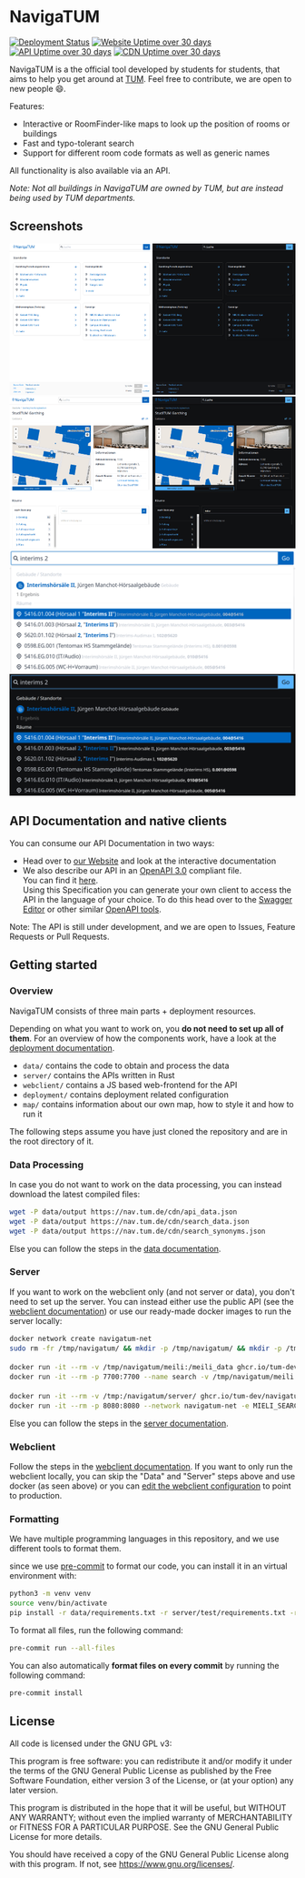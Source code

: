 # NavigaTUM

[![Deployment Status](https://argocd.frank.elsinga.de/api/badge?name=navigatum-prod)](https://argocd.frank.elsinga.de/applications/navigatum-prod)
[![Website Uptime over 30 days](https://uptime.frank.elsinga.de/api/badge/5/uptime/720?label=Website%20Uptime/30&labelSuffix=d)](https://uptime.frank.elsinga.de/status/navigatum)
[![API Uptime over 30 days](https://uptime.frank.elsinga.de/api/badge/2/uptime/720?label=API%20Uptime/30&labelSuffix=d)](https://uptime.frank.elsinga.de/status/navigatum)
[![CDN Uptime over 30 days](https://uptime.frank.elsinga.de/api/badge/1/uptime/720?label=CDN%20Uptime/30&labelSuffix=d)](https://uptime.frank.elsinga.de/status/navigatum)

NavigaTUM is a the official tool developed by students for students, that aims to help you get around at [TUM](https://tum.de). Feel free to contribute, we are open to new people 😄.

Features:

- Interactive or RoomFinder-like maps to look up the position of rooms or buildings
- Fast and typo-tolerant search
- Support for different room code formats as well as generic names

All functionality is also available via an API.

_Note: Not all buildings in NavigaTUM are owned by TUM, but are instead being used by TUM departments._

## Screenshots

<img alt="Screenshot of the main-index of the website" src="./resources/website-screenshots/main-index_light.png#gh-light-mode-only" width="50%"/><img alt="Screenshot of the main-index of the website" src="./resources/website-screenshots/main-index_dark.png#gh-dark-mode-only" width="50%"/><img alt="Screenshot of a building including an internal map" src="./resources/website-screenshots/building-with-internal-map_light.png#gh-light-mode-only" width="50%"/><img alt="Screenshot of a building including an internal map" src="./resources/website-screenshots/building-with-internal-map_dark.png#gh-dark-mode-only" width="50%"/><img alt="Screenshot of the search-page" src="./resources/website-screenshots/example-search_light.png#gh-light-mode-only" width="100%"/><img alt="Screenshot of the search-page" src="./resources/website-screenshots/example-search_dark.png#gh-dark-mode-only" width="100%"/>

## API Documentation and native clients

You can consume our API Documentation in two ways:

- Head over to [our Website](https://nav.tum.de/api) and look at the interactive documentation
- We also describe our API in an [OpenAPI 3.0](https://de.wikipedia.org/wiki/OpenAPI) compliant file.  
  You can find it [here](./openapi.yaml).  
  Using this Specification you can generate your own client to access the API in the language of your choice.
  To do this head over to the [Swagger Editor](https://editor.swagger.io/?url=https://raw.githubusercontent.com/TUM-Dev/navigatum/main/openapi.yaml) or other similar [OpenAPI tools](https://openapi.tools/).

Note: The API is still under development, and we are open to Issues, Feature Requests or Pull Requests.

## Getting started

### Overview

NavigaTUM consists of three main parts + deployment resources.

Depending on what you want to work on, you **do not need to set up all of them**.
For an overview of how the components work, have a look at the
[deployment documentation](deployment/README.md).

- `data/` contains the code to obtain and process the data
- `server/` contains the APIs written in Rust
- `webclient/` contains a JS based web-frontend for the API
- `deployment/` contains deployment related configuration
- `map/` contains information about our own map, how to style it and how to run it

The following steps assume you have just cloned the repository and are in the root directory of it.

### Data Processing

In case you do not want to work on the data processing, you can instead
download the latest compiled files:

```bash
wget -P data/output https://nav.tum.de/cdn/api_data.json
wget -P data/output https://nav.tum.de/cdn/search_data.json
wget -P data/output https://nav.tum.de/cdn/search_synonyms.json
```

Else you can follow the steps in the [data documentation](data/README.md).

### Server

If you want to work on the webclient only (and not server or data), you don't need to set up the server. You can instead either use the public API (see the [webclient documentation](webclient/README.md#Testing)) or use our ready-made docker images to run the server locally:

```bash
docker network create navigatum-net
sudo rm -fr /tmp/navigatum/ && mkdir -p /tmp/navigatum/ && mkdir -p /tmp/navigatum/meili/ && mkdir -p /tmp/navigatum/server/

docker run -it --rm -v /tmp/navigatum/meili:/meili_data ghcr.io/tum-dev/navigatum-mieli-search-init:main
docker run -it --rm -p 7700:7700 --name search -v /tmp/navigatum/meili:/meili_data --network navigatum-net getmeili/meilisearch:latest

docker run -it --rm -v /tmp:/navigatum/server/ ghcr.io/tum-dev/navigatum-building-db-init:main
docker run -it --rm -p 8080:8080 --network navigatum-net -e MIELI_SEARCH_ADDR=search ghcr.io/tum-dev/navigatum-main-api:main
```

Else you can follow the steps in the [server documentation](server/README.md).

### Webclient

Follow the steps in the [webclient documentation](webclient/README.md).
If you want to only run the webclient locally, you can skip the "Data" and "Server" steps above and use docker (as seen above) or you can [edit the webclient configuration](webclient/README.md#testing) to point to production.

### Formatting

We have multiple programming languages in this repository, and we use different tools to format them.

since we use [pre-commit](https://pre-commit.com/) to format our code, you can install it in an virtual environment with:

```bash
python3 -m venv venv
source venv/bin/activate
pip install -r data/requirements.txt -r server/test/requirements.txt -r requirements_dev.txt # for mypy the server and data requirements are needed
```

To format all files, run the following command:

```bash
pre-commit run --all-files
```

You can also automatically **format files on every commit** by running the following command:

```bash
pre-commit install
```

## License

All code is licensed under the GNU GPL v3:

This program is free software: you can redistribute it and/or modify
it under the terms of the GNU General Public License as published by
the Free Software Foundation, either version 3 of the License, or
(at your option) any later version.

This program is distributed in the hope that it will be useful,
but WITHOUT ANY WARRANTY; without even the implied warranty of
MERCHANTABILITY or FITNESS FOR A PARTICULAR PURPOSE. See the
GNU General Public License for more details.

You should have received a copy of the GNU General Public License
along with this program. If not, see <https://www.gnu.org/licenses/>.
